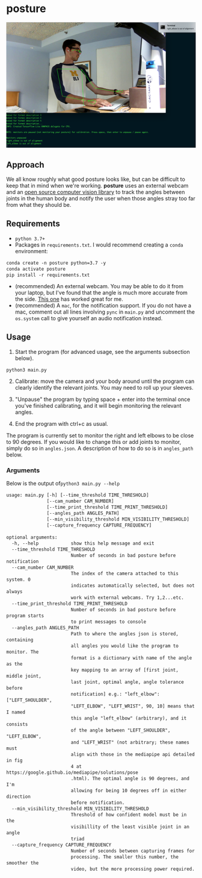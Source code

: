 # posture

![alt text](https://github.com/abwilf/posture/blob/main/calibration.png)

## Approach
We all know roughly what good posture looks like, but can be difficult to keep that in mind when we're working. **posture** uses an external webcam and an [open source computer vision library](https://google.github.io/mediapipe/) to track the angles between joints in the human body and notify the user when those angles stray too far from what they should be.

## Requirements
- `python 3.7+`
- Packages in `requirements.txt`.  I would recommend creating a `conda` environment:
```
conda create -n posture python=3.7 -y
conda activate posture
pip install -r requirements.txt
```
- (recommended) An external webcam.  You may be able to do it from your laptop, but I've found that the angle is much more accurate from the side. [This one](https://www.amazon.com/gp/product/B082X91MPP/ref=ppx_yo_dt_b_asin_title_o04_s00?ie=UTF8&psc=1) has worked great for me.
- (recommended) A `mac`, for the notification support.  If you do not have a mac, comment out all lines involving `pync` in `main.py` and uncomment the `os.system` call to give yourself an audio notification instead.

## Usage
1. Start the program (for advanced usage, see the arguments subsection below).
```
python3 main.py
```
2. Calibrate: move the camera and your body around until the program can clearly identify the relevant joints. You may need to roll up your sleeves.

3. "Unpause" the program by typing space + enter into the terminal once you've finished calibrating, and it will begin monitoring the relevant angles.

4. End the program with ctrl+c as usual.

The program is currently set to monitor the right and left elbows to be close to 90 degrees.  If you would like to change this or add joints to monitor, simply do so in `angles.json`.  A description of how to do so is in `angles_path` below. 

### Arguments
Below is the output of`python3 main.py --help`

```
usage: main.py [-h] [--time_threshold TIME_THRESHOLD]
               [--cam_number CAM_NUMBER]
               [--time_print_threshold TIME_PRINT_THRESHOLD]
               [--angles_path ANGLES_PATH]
               [--min_visibility_threshold MIN_VISIBILITY_THRESHOLD]
               [--capture_frequency CAPTURE_FREQUENCY]

optional arguments:
  -h, --help            show this help message and exit
  --time_threshold TIME_THRESHOLD
                        Number of seconds in bad posture before notification
  --cam_number CAM_NUMBER
                        The index of the camera attached to this system. 0
                        indicates automatically selected, but does not always
                        work with external webcams. Try 1,2...etc.
  --time_print_threshold TIME_PRINT_THRESHOLD
                        Number of seconds in bad posture before program starts
                        to print messages to console
  --angles_path ANGLES_PATH
                        Path to where the angles json is stored, containing
                        all angles you would like the program to monitor. The
                        format is a dictionary with name of the angle as the
                        key mapping to an array of [first joint, middle joint,
                        last joint, optimal angle, angle tolerance before
                        notification] e.g.: "left_elbow": ["LEFT_SHOULDER",
                        "LEFT_ELBOW", "LEFT_WRIST", 90, 10] means that I named
                        this angle "left_elbow" (arbitrary), and it consists
                        of the angle between "LEFT_SHOULDER", "LEFT_ELBOW",
                        and "LEFT_WRIST" (not arbitrary; these names must
                        align with those in the mediapipe api detailed in fig
                        4 at https://google.github.io/mediapipe/solutions/pose
                        .html). The optimal angle is 90 degrees, and I'm
                        allowing for being 10 degrees off in either direction
                        before notification.
  --min_visibility_threshold MIN_VISIBILITY_THRESHOLD
                        Threshold of how confident model must be in the
                        visibillity of the least visible joint in an angle
                        triad
  --capture_frequency CAPTURE_FREQUENCY
                        Number of seconds between capturing frames for
                        processing. The smaller this number, the smoother the
                        video, but the more processing power required.
```